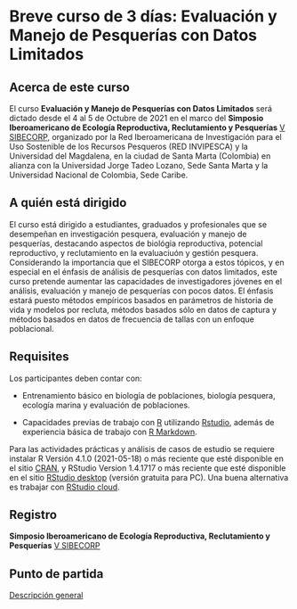 # Breve curso de 3 días: Evaluación y Manejo de Pesquerías con Datos Limitados

## Acerca de este curso

El curso __Evaluación y Manejo de Pesquerías con Datos Limitados__ será dictado desde el 4 al 5 de Octubre de 2021 en el marco del **Simposio Iberoamericano de Ecología Reproductiva, Reclutamiento y Pesquerías** [V SIBECORP](http://www.vsibecorp.cetmar.org/index.php), organizado por la Red Iberoamericana de Investigación para el Uso Sostenible de los Recursos Pesqueros (RED INVIPESCA) y la Universidad del Magdalena, en la ciudad de Santa Marta (Colombia) en alianza con la Universidad Jorge Tadeo Lozano, Sede Santa Marta y la Universidad Nacional de Colombia, Sede Caribe.

## A quién está dirigido

El curso está dirigido a estudiantes, graduados y profesionales que se desempeñan en investigación pesquera, evaluación y manejo de pesquerías, destacando aspectos de biológia reproductiva, potencial reproductivo, y reclutamiento en la evaluaciuón y gestión pesquera. Considerando la importancia que el SIBECORP otorga a estos tópicos, y en especial en el énfasis de análisis de pesquerías con datos limitados, este curso pretende aumentar las capacidades de investigadores jóvenes en el análisis, evaluación y manejo de pesquerías con pocos datos. El énfasis estará puesto métodos empíricos basados en parámetros de historia de vida y modelos por recluta, métodos basados sólo en datos de captura y métodos basados en datos de frecuencia de tallas con un enfoque poblacional.


## Requisites

Los participantes deben contar con:

- Entrenamiento básico en biología de poblaciones, biología pesquera, ecología marina y evaluación de poblaciones.

- Capacidades previas de trabajo con [R](https://cran.r-project.org) utilizando [Rstudio](https://www.rstudio.com), además de experiencia básica de trabajo con [R Markdown](https://rmarkdown.rstudio.com).

Para las actividades prácticas y análisis de casos de estudio se requiere instalar R  Versión 4.1.0 (2021-05-18) o más reciente que esté disponible en el sitio [CRAN](https://cran.r-project.org), y RStudio Version 1.4.1717 o más reciente que esté disponible en el sitio [RStudio desktop](https://www.rstudio.com/products/rstudio/#rstudio-desktop) (versión gratuita para PC). Una buena alternativa es trabajar con [RStudio cloud](https://rstudio.cloud).

## Registro

**Simposio Iberoamericano de Ecología Reproductiva, Reclutamiento y Pesquerías** [V SIBECORP](http://www.vsibecorp.cetmar.org/index.php)

## Punto de partida

[Descripción general](https://LuisACubillos.github.io/curso_sibecorp_evastock_datlim/index.html)
